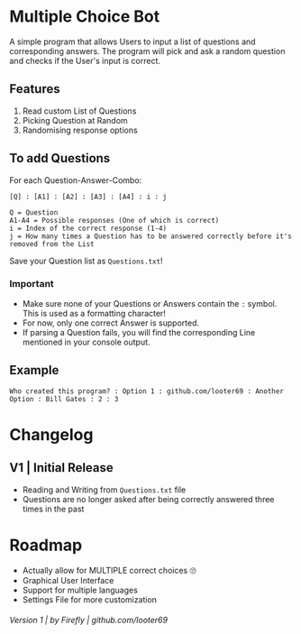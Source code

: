 # Multiple Choice Bot
A simple program that allows Users to input a list of questions and corresponding answers. The program will pick and ask a random question and checks if the User's input is correct.

## Features
1. Read custom List of Questions
2. Picking Question at Random
3. Randomising response options

## To add Questions
For each Question-Answer-Combo:
```
[Q] : [A1] : [A2] : [A3] : [A4] : i : j

Q = Question
A1-A4 = Possible responses (One of which is correct)
i = Index of the correct response (1-4)
j = How many times a Question has to be answered correctly before it's removed from the List

```
Save your Question list as ```Questions.txt```!

### Important
- Make sure none of your Questions or Answers contain the ```:``` symbol. This is used as a formatting character!
- For now, only one correct Answer is supported.
- If parsing a Question fails, you will find the corresponding Line mentioned in your console output.

## Example 
```
Who created this program? : Option 1 : github.com/looter69 : Another Option : Bill Gates : 2 : 3
```

# Changelog
## V1 | Initial Release
- Reading and Writing from ```Questions.txt``` file
- Questions are no longer asked after being correctly answered three times in the past

# Roadmap
- Actually allow for MULTIPLE correct choices 🙄
- Graphical User Interface
- Support for multiple languages
- Settings File for more customization

###### Version 1 | by Firefly | github.com/looter69